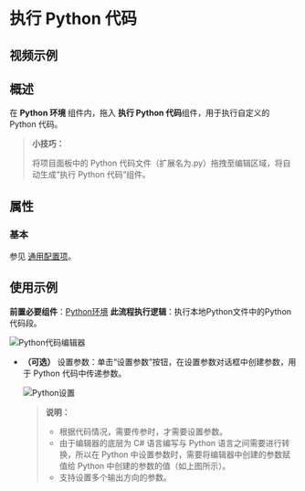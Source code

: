 # 执行 Python 代码

## 视频示例

## 概述

在 **Python 环境** 组件内，拖入 **执行 Python 代码**组件，用于执行自定义的 Python 代码。

> **小技巧：**
>
> 将项目面板中的 Python 代码文件（扩展名为.py）拖拽至编辑区域，将自动生成“执行 Python 代码”组件。

## 属性

### 基本

参见 [通用配置项](../Appendix/CommonConfigurationItems.md)。

## 使用示例

**前置必要组件**：[Python环境](../Python/PythonScope.md)
**此流程执行逻辑**：执行本地Python文件中的Python代码段。

![Python代码编辑器](https://docimages.blob.core.chinacloudapi.cn/images/Activities/pythoncodeedit20210429.png)

- **（可选）** 设置参数：单击“设置参数”按钮，在设置参数对话框中创建参数，用于 Python 代码中传递参数。

    ![Python设置](https://docimages.blob.core.chinacloudapi.cn/images/Activities/pythonargument20210429.png)   

    >**说明：**
    >
    > - 根据代码情况，需要传参时，才需要设置参数。
    > - 由于编辑器的底层为 C# 语言编写与 Python 语言之间需要进行转换，所以在 Python 中设置参数时，需要将编辑器中创建的参数赋值给 Python 中创建的参数的值（如上图所示）。
    > - 支持设置多个输出方向的参数。
